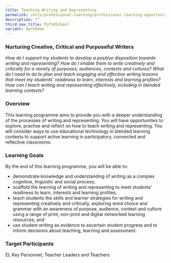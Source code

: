 ```yaml
---
title: Teaching Writing and Representing
permalink: /elis/professional-learning/professional-learning-opportunities/secondary/teach-writing-representing/
description: ""
third_nav_title: PLPs@School
variant: markdown
---
```

### Nurturing Creative, Critical and Purposeful Writers

<em>How do I support my students to develop a positive disposition towards writing and representing? How do I enable them to write creatively and critically for a variety of purposes, audiences, contexts and cultures? What do I need to do to plan and teach engaging and effective writing lessons that meet my students’ readiness to learn, interests and learning profiles? How can I teach writing and representing effectively, including in blended learning contexts?</em>

### Overview

This learning programme aims to provide you with a deeper understanding of the processes of writing and representing. You will have opportunities to explore, practise and reflect on how to teach writing and representing. You will consider ways to use educational technology in blended learning contexts to support active learning in participatory, connected and reflective classrooms.

### Learning Goals
By the end of this learning programme, you will be able to:

*   demonstrate knowledge and understanding of writing as a complex cognitive, linguistic and social process;
*   scaffold the learning of writing and representing to meet students’ readiness to learn, interests and learning profiles;
*   teach students the skills and learner strategies for writing and representing creatively and critically, exploring word choice and grammar with an awareness of purpose, audience, context and culture using a range of print, non-print and digital networked learning resources; and
*   use student writing as evidence to ascertain student progress and to inform decisions about teaching, learning and assessment.

### Target Participants

EL Key Personnel, Teacher Leaders and Teachers